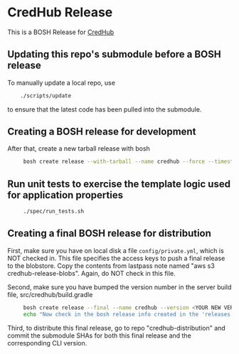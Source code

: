 # CredHub Release

This is a BOSH Release for [CredHub](https://github.com/pivotal-cf/sec-eng-credential-manager)

## Updating this repo's submodule before a BOSH release

To manually update a local repo, use
```sh
    ./scripts/update
```

 to ensure that the latest code has been pulled into the submodule.

## Creating a BOSH release for development

After that, create a new tarball release with bosh

```sh
     bosh create release --with-tarball --name credhub --force --timestamp-version
```

## Run unit tests to exercise the template logic used for application properties

```sh
     ./spec/run_tests.sh
```
## Creating a final BOSH release for distribution

First, make sure you have on local disk a file `config/private.yml`, which is NOT checked in. This file specifies the access keys to push a final release to the blobstore. Copy the contents from lastpass note named "aws s3 credhub-release-blobs". Again, do NOT check in this file.

Second, make sure you have bumped the version number in the server build file, src/credhub/build.gradle

```sh
     bosh create release --final --name credhub --version <YOUR NEW VERSION>
     echo "Now check in the bosh release info created in the 'releases' directory"
```

Third, to distribute this final release, go to repo "credhub-distribution" and commit the submodule SHAs for both this final release and the corresponding CLI version.